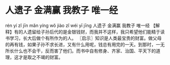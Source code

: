 # 人遗子     金满赢     我教子     唯一经

rén yí zǐ 	jīn mǎn yíng 	wǒ jiào zǐ 	wéi yī jīng
人遗子 	金满赢 	我教子 	唯一经
【解释】有的人遗留给子孙后代的是金银钱财，而我并不这样，我只希望他们能精于读书学习，长大后做个有所作为的人。
〖启示〗知识是人类最宝贵的财富。做父母的再有钱，如果子孙不求长进，又有什么用呢，钱总有用完的一天。到那时，一无所长什么也不会干，反而害了他们。而书中自有修身、齐家、治国、平天下的道理，这才是取之不竭的财富。
